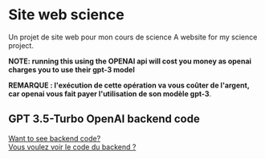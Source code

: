 # Site web science
Un projet de site web pour mon cours de science
A website for my science project.

**NOTE: running this using the OPENAI api will cost you money as openai charges you to use their gpt-3 model** <br>

**REMARQUE : l'exécution de cette opération va vous coûter de l'argent, car openai vous fait payer l'utilisation de son modèle gpt-3**.

## GPT 3.5-Turbo OpenAI backend code
[Want to see backend code?](https://github.com/notpoiu/sitewebscience/tree/server-backend) <br>
[Vous voulez voir le code du backend ?](https://github.com/notpoiu/sitewebscience/tree/server-backend)

